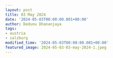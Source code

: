 ```yaml
---
layout: post
title: 03 May 2024
date: '2024-05-03T00:00:00.001+00:00'
author: Dedunu Dhananjaya
tags:
- austria
- salzburg
modified_time: '2024-05-03T00:00:00.001+00:00'
featured_image: 2024-05-03-03-may-2024-1.jpeg
---
```

